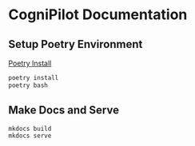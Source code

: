 # CogniPilot Documentation

## Setup Poetry Environment

[Poetry Install](https://python-poetry.org/docs/)


```bash
poetry install
poetry bash
```

## Make Docs and Serve

```bash
mkdocs build
mkdocs serve
```
